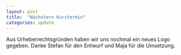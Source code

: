 ```yaml
---
layout: post
title:  "Nächstern Kurstermin"
categories: update
---
```

Aus Urheberrechtsgründen haben wir uns nochmal ein neues Logo gegeben. Danke Stefan für den Entwurf und Maja für die Umsetzung.
